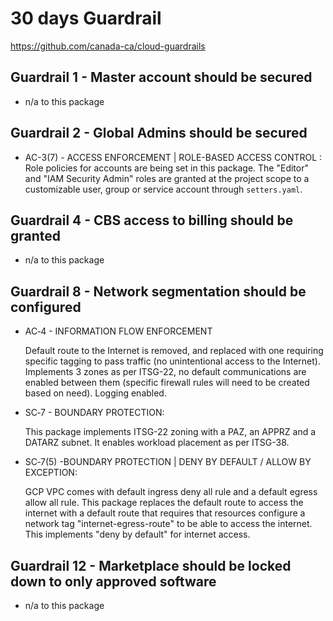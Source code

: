 # 30 days Guardrail
https://github.com/canada-ca/cloud-guardrails

## Guardrail 1 -  Master account should be secured
* n/a to this package

## Guardrail 2 - Global Admins should be secured
* AC-3(7) - ACCESS ENFORCEMENT | ROLE-BASED ACCESS CONTROL :
    Role policies for accounts are being set in this package. The "Editor" and "IAM Security Admin" roles are granted at the project scope to a customizable user, group or service account through `setters.yaml`.

## Guardrail 4 - CBS access to billing should be granted
* n/a to this package

## Guardrail 8 - Network segmentation should be configured
* AC‑4 - INFORMATION FLOW ENFORCEMENT

    Default route to the Internet is removed, and replaced with one requiring specific tagging to pass traffic (no unintentional access to the Internet). Implements 3 zones as per ITSG-22, no default communications are enabled between them (specific firewall rules will need to be created based on need). Logging enabled.

* SC‑7 - BOUNDARY PROTECTION:

    This package implements ITSG-22 zoning with a PAZ, an APPRZ and a DATARZ subnet. It enables workload placement as per ITSG-38.

* SC‑7(5) -BOUNDARY PROTECTION | DENY BY DEFAULT / ALLOW BY EXCEPTION:

    GCP VPC comes with default ingress deny all rule and a default egress allow all rule. This package replaces the default route to access the internet with a default route that requires that resources configure a network tag "internet-egress-route" to be able to access the internet. This implements "deny by default" for internet access.

## Guardrail 12 - Marketplace should be locked down to only approved software
* n/a to this package
